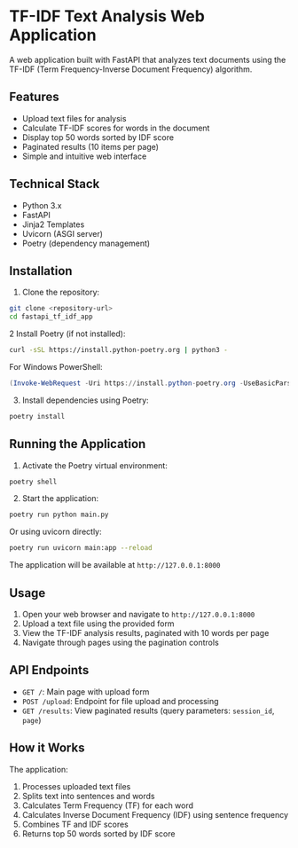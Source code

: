 # TF-IDF Text Analysis Web Application

A web application built with FastAPI that analyzes text documents using the TF-IDF (Term Frequency-Inverse Document Frequency) algorithm.

## Features

- Upload text files for analysis
- Calculate TF-IDF scores for words in the document
- Display top 50 words sorted by IDF score
- Paginated results (10 items per page)
- Simple and intuitive web interface

## Technical Stack

- Python 3.x
- FastAPI
- Jinja2 Templates
- Uvicorn (ASGI server)
- Poetry (dependency management)

## Installation

1. Clone the repository:
```bash
git clone <repository-url>
cd fastapi_tf_idf_app
```

2 Install Poetry (if not installed):
```bash
curl -sSL https://install.python-poetry.org | python3 -
```
For Windows PowerShell:
```powershell
(Invoke-WebRequest -Uri https://install.python-poetry.org -UseBasicParsing).Content | python -
```

3. Install dependencies using Poetry:
```bash
poetry install
```

## Running the Application

1. Activate the Poetry virtual environment:
```bash
poetry shell
```

2. Start the application:
```bash
poetry run python main.py
```
Or using uvicorn directly:
```bash
poetry run uvicorn main:app --reload
```

The application will be available at `http://127.0.0.1:8000`


## Usage

1. Open your web browser and navigate to `http://127.0.0.1:8000`
2. Upload a text file using the provided form
3. View the TF-IDF analysis results, paginated with 10 words per page
4. Navigate through pages using the pagination controls

## API Endpoints

- `GET /`: Main page with upload form
- `POST /upload`: Endpoint for file upload and processing
- `GET /results`: View paginated results (query parameters: `session_id`, `page`)

## How it Works

The application:
1. Processes uploaded text files
2. Splits text into sentences and words
3. Calculates Term Frequency (TF) for each word
4. Calculates Inverse Document Frequency (IDF) using sentence frequency
5. Combines TF and IDF scores
6. Returns top 50 words sorted by IDF score
